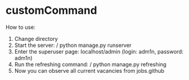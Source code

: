 # customCommand
How to use:
1) Change directory 
2) Start the server: / python manage.py runserver
3) Enter the superuser page: localhost/admin (login: adm1n, password: adm1n)
4) Run the refreshing command: / python manage.py refreshing
5) Now you can observe all current vacancies from jobs.github
